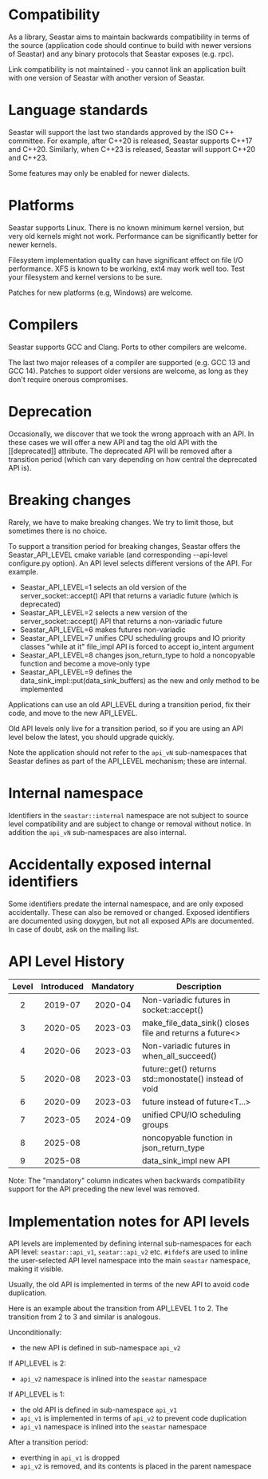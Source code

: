 Compatibility
=============

As a library, Seastar aims to maintain backwards compatibility
in terms of the source (application code should continue to
build with newer versions of Seastar) and any binary protocols
that Seastar exposes (e.g. rpc).

Link compatibility is not maintained - you cannot link an
application built with one version of Seastar with another
version of Seastar.

Language standards
==================

Seastar will support the last two standards approved by the
ISO C++ committee. For example, after C++20 is released,
Seastar supports C++17 and C++20.  Similarly, when C++23 is released,
Seastar will support C++20 and C++23.

Some features may only be enabled for newer dialects.


Platforms
=========

Seastar supports Linux. There is no known minimum kernel version,
but very old kernels might not work. Performance can be significantly
better for newer kernels.

Filesystem implementation quality can have significant effect on
file I/O performance. XFS is known to be working, ext4 may work well
too. Test your filesystem and kernel versions to be sure.

Patches for new platforms (e.g, Windows) are welcome.


Compilers
=========

Seastar supports GCC and Clang. Ports to other compilers are
welcome.

The last two major releases of a compiler are supported (e.g.
GCC 13 and GCC 14). Patches to support older versions are welcome,
as long as they don't require onerous compromises.

Deprecation
===========

Occasionally, we discover that we took the wrong approach with
an API. In these cases we will offer a new API and tag the old
API with the [[deprecated]] attribute. The deprecated API will
be removed after a transition period (which can vary depending on
how central the deprecated API is).

Breaking changes
================

Rarely, we have to make breaking changes. We try to limit those,
but sometimes there is no choice.

To support a transition period for breaking changes, Seastar
offers the Seastar_API_LEVEL cmake variable (and corresponding
--api-level configure.py option). An API level selects different
versions of the API. For example.

   - Seastar_API_LEVEL=1 selects an old version of the
     server_socket::accept() API that returns a variadic
     future (which is deprecated)
   - Seastar_API_LEVEL=2 selects a new version of the
     server_socket::accept() API that returns a non-variadic
     future
   - Seastar_API_LEVEL=6 makes futures non-variadic
   - Seastar_API_LEVEL=7 unifies CPU scheduling groups and IO priority classes
     "while at it" file_impl API is forced to accept io_intent argument
   - Seastar_API_LEVEL=8 changes json_return_type to hold a noncopyable function
     and become a move-only type
   - Seastar_API_LEVEL=9 defines the data_sink_impl::put(data_sink_buffers) as
     the new and only method to be implemented

Applications can use an old API_LEVEL during a transition
period, fix their code, and move to the new API_LEVEL.

Old API levels only live for a transition period, so if
you are using an API level below the latest, you should
upgrade quickly.

Note the application should not refer to the `api_vN`
sub-namespaces that Seastar defines as part of the API_LEVEL
mechanism; these are internal.

Internal namespace
==================

Identifiers in the `seastar::internal` namespace are not subject
to source level compatibility and are subject to change or removal
without notice. In addition the `api_vN` sub-namespaces are also
internal.

Accidentally exposed internal identifiers
=========================================

Some identifiers predate the internal namespace, and are only
exposed accidentally. These can also be removed or changed. Exposed
identifiers are documented using doxygen, but not all exposed
APIs are documented. In case of doubt, ask on the mailing list.


API Level History
=================

|Level|Introduced |Mandatory|Description                                   |
|:---:|:---------:|:-------:| -------------------------------------------- |
| 2   |  2019-07  | 2020-04 | Non-variadic futures in socket::accept()     |
| 3   |  2020-05  | 2023-03 | make_file_data_sink() closes file and returns a future<>  |
| 4   |  2020-06  | 2023-03 | Non-variadic futures in when_all_succeed()   |
| 5   |  2020-08  | 2023-03 | future::get() returns std::monostate() instead of void |
| 6   |  2020-09  | 2023-03 | future<T> instead of future<T...>            |
| 7   |  2023-05  | 2024-09 | unified CPU/IO scheduling groups             |
| 8   |  2025-08  |         | noncopyable function in json_return_type     |
| 9   |  2025-08  |         | data_sink_impl new API                       |


Note: The "mandatory" column indicates when backwards compatibility
support for the API preceding the new level was removed.

Implementation notes for API levels
===================================

API levels are implemented by defining internal sub-namespaces
for each API level: `seastar::api_v1`, `seatar::api_v2` etc. `#ifdef`s
are used to inline the user-selected API level namespace into the
main `seastar` namespace, making it visible.

Usually, the old API is implemented in terms of the new API to
avoid code duplication.

Here is an example about the transition from API_LEVEL 1 to 2. The
transition from 2 to 3 and similar is analogous.

Unconditionally:
 - the new API is defined in sub-namespace `api_v2`

If API_LEVEL is 2:
 - `api_v2` namespace is inlined into the `seastar` namespace

If API_LEVEL is 1:
 - the old API is defined in sub-namespace `api_v1`
 - `api_v1` is implemented in terms of `api_v2` to prevent code duplication
 - `api_v1` namespace is inlined into the `seastar` namespace

After a transition period:
 - everthing in `api_v1` is dropped
 - `api_v2` is removed, and its contents is placed in the parent namespace
